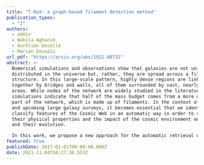 ```yaml
---
title: "T-ReX: a graph-based filament detection method"
publication_types:
  - "2"
authors:
  - admin
  - Nabila Aghanim
  - Aurélien Decelle
  - Marian Douspis
url_pdf: "https://arxiv.org/abs/1912.00732"
abstract: >-
  Numerical simulations and observations show that galaxies are not uniformly
  distributed in the universe but, rather, they are spread across a filamentary
  structure. In this large-scale pattern, highly dense regions are linked
  together by bridges and walls, all of them surrounded by vast, nearly-empty
  areas. While nodes of the network are widely studied in the literature,
  simulations indicate that half of the mass budget comes from a more diffuse
  part of the network, which is made up of filaments. In the context of recent
  and upcoming large galaxy surveys, it becomes essential that we identify and
  classify features of the Cosmic Web in an automatic way in order to study
  their physical properties and the impact of the cosmic environment on galaxies
  and their evolution.

  In this work, we propose a new approach for the automatic retrieval of the underlying filamentary structure from a 2D or 3D galaxy distribution using graph theory and the assumption that paths that link galaxies together with the minimum total length highlight the underlying distribution. To obtain a smoothed version of this topological prior, we embedded it in a Gaussian mixtures framework. In addition to a geometrical description of the pattern, a bootstrap-like estimate of these regularised minimum spanning trees allowed us to obtain a map characterising the frequency at which an area of the domain is crossed. Using the distribution of halos derived from numerical simulations, we show that the proposed method is able to recover the filamentary pattern in a 2D or 3D distribution of points with noise and outliers robustness with a few comprehensible parameters. 
featured: true
publishDate: 2017-01-01T00:00:00.000Z
date: 2021-11-04T16:27:36.553Z
---
```

